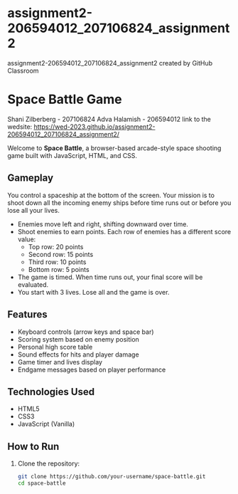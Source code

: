 # assignment2-206594012_207106824_assignment2
assignment2-206594012_207106824_assignment2 created by GitHub Classroom
# Space Battle Game
Shani Zilberberg - 207106824
Adva Halamish - 206594012
link to the wedsite: https://wed-2023.github.io/assignment2-206594012_207106824_assignment2/ 

Welcome to **Space Battle**, a browser-based arcade-style space shooting game built with JavaScript, HTML, and CSS.

## Gameplay

You control a spaceship at the bottom of the screen. Your mission is to shoot down all the incoming enemy ships before time runs out or before you lose all your lives.

- Enemies move left and right, shifting downward over time.
- Shoot enemies to earn points. Each row of enemies has a different score value:
  - Top row: 20 points
  - Second row: 15 points
  - Third row: 10 points
  - Bottom row: 5 points
- The game is timed. When time runs out, your final score will be evaluated.
- You start with 3 lives. Lose all and the game is over.

## Features

- Keyboard controls (arrow keys and space bar)
- Scoring system based on enemy position
- Personal high score table
- Sound effects for hits and player damage
- Game timer and lives display
- Endgame messages based on player performance

## Technologies Used

- HTML5
- CSS3
- JavaScript (Vanilla)

## How to Run

1. Clone the repository:
   ```bash
   git clone https://github.com/your-username/space-battle.git
   cd space-battle
